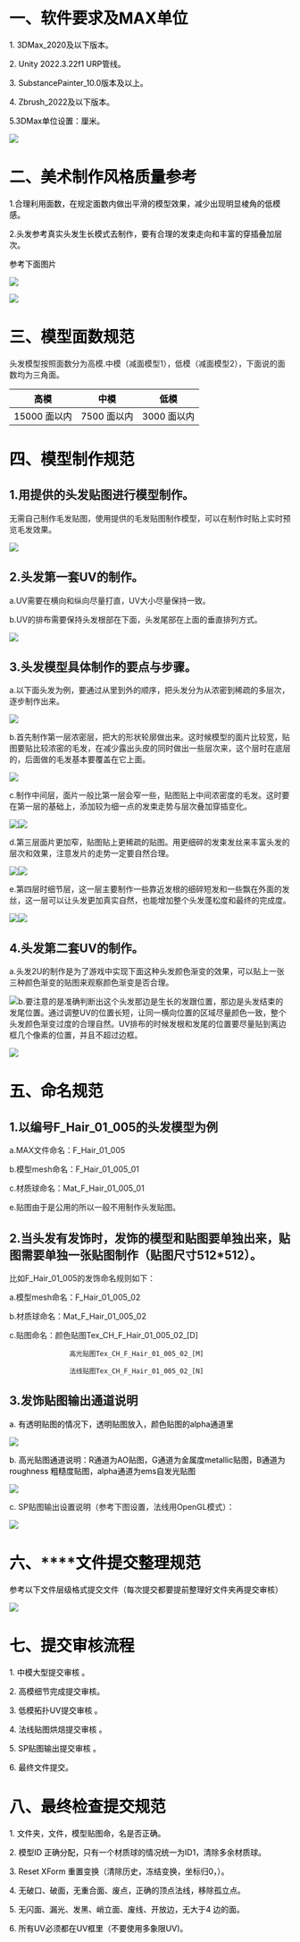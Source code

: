 # **<font style="color:rgb(0,0,0);">一、软件要求及MAX单位</font>**
<font style="color:#000000;">1. 3DMax_2020及以下版本。</font>

<font style="color:#000000;">2. Unity 2022.3.22f1 URP管线。</font>

<font style="color:#000000;">3. SubstancePainter_10.0版本及以上。</font>

<font style="color:#000000;">4. Zbrush_2022及以下版本。</font>

<font style="color:#000000;">5.3DMax单位设置：厘米。</font>

![](https://cdn.nlark.com/yuque/0/2024/png/44787879/1724649461401-d9fb4e5a-f2a1-44e5-82b6-ff8640281fde.png)

# **<font style="color:rgb(0,0,0);">二、美术制作风格质量参考</font>**
<font style="color:#000000;">1.合理利用面数，在规定面数内做出平滑的模型效果，减少出现明显棱角的低模感。</font>

<font style="color:#000000;">2.头发参考真实头发生长模式去制作，要有合理的发束走向和丰富的穿插叠加层次。</font>

<font style="color:#000000;">参考下面图片</font>

![](https://cdn.nlark.com/yuque/0/2024/png/44787879/1726132789809-d2cadddb-6888-4d08-9dc9-3202fdc62389.png)

![](https://cdn.nlark.com/yuque/0/2024/png/44787879/1726132458763-631ba2b9-f07b-4359-8b49-0e96b05ad1ae.png)



# **<font style="color:rgb(0,0,0);">三、模型面数规范</font>**
头发模型按照面数分为高模.中模（减面模型1），低模（减面模型2），下面说的面数均为三角面。

| <font style="color:rgb(0,0,0);">高模</font> | <font style="color:rgb(0,0,0);">中模</font> | <font style="color:rgb(0,0,0);">低模</font> |
| :---: | :---: | :---: |
| <font style="color:rgb(0,0,0);">15000 面以内</font> | <font style="color:rgb(0,0,0);">7500 面以内</font> | <font style="color:rgb(0,0,0);">3000 面以内</font> |


# **<font style="color:rgb(0,0,0);">四、模型制作规范</font>**
## **1.用提供的头发贴图进行模型制作。**
无需自己制作毛发贴图，使用提供的毛发贴图制作模型，可以在制作时贴上实时预览毛发效果。

![](https://cdn.nlark.com/yuque/0/2024/png/44787879/1726119485639-c6f65bff-bd41-40e9-b520-b507a794961c.png)

## **2.头发第一套UV的制作。**
a.UV需要在横向和纵向尽量打直，UV大小尽量保持一致。

b.UV的排布需要保持头发根部在下面，头发尾部在上面的垂直排列方式。

![](https://cdn.nlark.com/yuque/0/2024/png/44787879/1726120861130-72abd523-2535-41ce-baab-607a6103cbd8.png)

## **3.头发模型具体制作的要点与步骤。**
a.以下面头发为例，要通过从里到外的顺序，把头发分为从浓密到稀疏的多层次，逐步制作出来。

![](https://cdn.nlark.com/yuque/0/2024/png/44787879/1726120312328-84c67087-bb1f-4cf6-8187-9a5ebf6fba7e.png)

b.首先制作第一层浓密层，把大的形状轮廓做出来。这时候模型的面片比较宽，贴图要贴比较浓密的毛发，在减少露出头皮的同时做出一些层次来，这个层时在底层的，后面做的毛发基本要覆盖在它上面。

![](https://cdn.nlark.com/yuque/0/2024/png/44787879/1726121094904-606533c8-fe8e-4343-bc6f-87b0971a7416.png)

c.制作中间层，面片一般比第一层会窄一些，贴图贴上中间浓密度的毛发。这时要在第一层的基础上，添加较为细一点的发束走势与层次叠加穿插变化。

![](https://cdn.nlark.com/yuque/0/2024/png/44787879/1726121412724-b84e613b-f535-45d1-8905-74035d53b86b.png)![](https://cdn.nlark.com/yuque/0/2024/png/44787879/1726121418302-4c4f53c6-2414-4f04-a16c-defe7441f87e.png)

d.第三层面片更加窄，贴图贴上更稀疏的贴图。用更细碎的发束发丝来丰富头发的层次和效果，注意发片的走势一定要自然合理。

![](https://cdn.nlark.com/yuque/0/2024/png/44787879/1726121775865-190ffe53-5766-4a48-bcff-7783a8761c35.png)![](https://cdn.nlark.com/yuque/0/2024/png/44787879/1726121775615-937e3ae9-07ee-4b18-be6f-bab04a13e45f.png)

e.第四层时细节层，这一层主要制作一些靠近发根的细碎短发和一些飘在外面的发丝，这一层可以让头发更加真实自然，也能增加整个头发蓬松度和最终的完成度。

![](https://cdn.nlark.com/yuque/0/2024/png/44787879/1726122074183-7b903e56-6128-4541-a720-106cc320b1a7.png)![](https://cdn.nlark.com/yuque/0/2024/png/44787879/1726122074140-31c08065-ce26-41ee-98cd-6b3d046470d0.png)

## **4.头发第二套UV的制作。**
a.头发2U的制作是为了游戏中实现下面这种头发颜色渐变的效果，可以贴上一张三种颜色渐变的贴图来观察颜色渐变是否合理。

![](https://cdn.nlark.com/yuque/0/2024/png/44787879/1726122668700-5bcf8e7b-b3bc-4609-a3cb-69498198c423.png)b.要注意的是准确判断出这个头发那边是生长的发跟位置，那边是头发结束的发尾位置。通过调整UV的位置长短，让同一横向位置的区域尽量颜色一致，整个头发颜色渐变过度的合理自然。UV排布的时候发根和发尾的位置要尽量贴到离边框几个像素的位置，并且不超过边框。

![](https://cdn.nlark.com/yuque/0/2024/jpeg/44787879/1726128384927-7bc18926-de7b-4b54-b281-b986d0c07f07.jpeg)



# **<font style="color:rgb(0,0,0);">五、命名规范</font>**
## **1.以编号F_Hair_01_005的头发模型为例**
a.MAX文件命名：F_Hair_01_005

b.模型mesh命名：F_Hair_01_005_01

c.材质球命名：Mat_F_Hair_01_005_01

e.贴图由于是公用的所以一般不用制作头发贴图。

## **2.当头发有发饰时，发饰的模型和贴图要单独出来，贴图需要单独一张贴图制作（贴图尺寸512*512）。**
比如F_Hair_01_005的发饰命名规则如下：

a.模型mesh命名：F_Hair_01_005_02

b.材质球命名：Mat_F_Hair_01_005_02

c.贴图命名：颜色贴图Tex_CH_F_Hair_01_005_02_[D]

                   高光贴图Tex_CH_F_Hair_01_005_02_[M]

                   法线贴图Tex_CH_F_Hair_01_005_02_[N]

## **3.发饰贴图输出通道说明**
<font style="color:rgb(0,0,0);">a. 有透明贴图的情况下，透明贴图放入，颜色贴图的alpha通道里</font>

![](https://cdn.nlark.com/yuque/0/2024/png/44787879/1722248574153-5657fd94-f959-4232-b7db-522480af790c.png)

<font style="color:rgb(0,0,0);">b. 高光贴图通道说明：R通道为AO贴图，G通道为金属度metallic贴图，B通道为roughness 粗糙度贴图，alpha通道为ems自发光贴图</font>

![](https://cdn.nlark.com/yuque/0/2024/png/44787879/1722248586117-8bc48f04-ca77-4c87-b710-036f4564f44e.png)

c. SP贴图输出设置说明（参考下图设置，法线用OpenGL模式）：

![](https://cdn.nlark.com/yuque/0/2024/jpeg/44787879/1722306854514-4d0605ed-3e18-4c45-9dd0-247114be6982.jpeg)

# **<font style="color:rgb(0,0,0);">六、</font>****<font style="color:#000000;">文件提交整理规范</font>**
<font style="color:rgb(0,0,0);">参考以下文件层级格式提交文件（每次提交都要提前整理好文件夹再提交审核）</font>

![](https://cdn.nlark.com/yuque/0/2024/jpeg/44787879/1723110342149-4687a144-4a92-4a7f-b43e-9ab2cd050f5a.jpeg?x-oss-process=image%2Fformat%2Cwebp%2Fresize%2Cw_1125%2Climit_0%2Finterlace%2C1)

# **<font style="color:rgb(0,0,0);">七、提交审核流程</font>**
<font style="color:#000000;">1. 中模大型提交审核 。</font>

<font style="color:#000000;">2. 高模细节完成提交审核。</font>

<font style="color:#000000;">3. 低模拓扑UV提交审核 。</font>

<font style="color:#000000;">4. 法线贴图烘焙提交审核 。</font>

<font style="color:#000000;">5. SP贴图输出提交审核 。</font><font style="color:#000000;"> </font>

<font style="color:#000000;">6. 最终文件提交。</font><font style="color:#000000;"> </font>

# **<font style="color:rgb(0,0,0);">八、最终检查提交规范</font>**
<font style="color:#000000;">1. 文件夹，文件，模型贴图命，名是否正确。</font>

<font style="color:#000000;">2. 模型ID 正确分配，只有一个材质球的情况统一为ID1，清除多余材质球。</font>

<font style="color:#000000;">3. Reset XForm 重置变换（清除历史，冻结变换，坐标归0，）。</font>

<font style="color:#000000;">4. 无破口、破面，无重合面、废点，正确的顶点法线，移除孤立点。</font>

<font style="color:#000000;">5. 无闪面、漏光、发黑、峭立面、废线、开放边，无大于4 边的面。</font>

<font style="color:#000000;">6. 所有UV必须都在UV框里（不要使用多象限UV)。</font>

